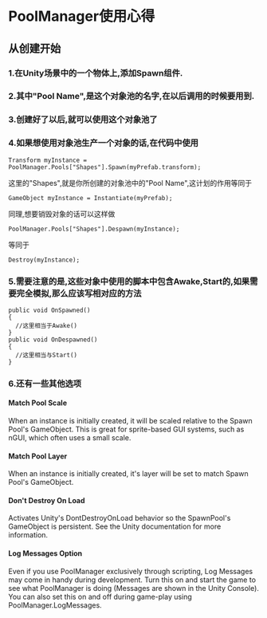 # PoolManager使用心得

## 从创建开始

### 1.在Unity场景中的一个物体上,添加Spawn组件.

### 2.其中"Pool Name",是这个对象池的名字,在以后调用的时候要用到.

### 3.创建好了以后,就可以使用这个对象池了

### 4.如果想使用对象池生产一个对象的话,在代码中使用
```
Transform myInstance = PoolManager.Pools["Shapes"].Spawn(myPrefab.transform);
```
这里的"Shapes",就是你所创建的对象池中的"Pool Name",这计划的作用等同于
```
GameObject myInstance = Instantiate(myPrefab);
```
同理,想要销毁对象的话可以这样做
```
PoolManager.Pools["Shapes"].Despawn(myInstance);
```
等同于
```
Destroy(myInstance);
```

### 5.需要注意的是,这些对象中使用的脚本中包含Awake,Start的,如果需要完全模拟,那么应该写相对应的方法
```
public void OnSpawned()
{
  //这里相当于Awake()
}
public void OnDespawned()
{
  //这里相当与Start()
}
```

### 6.还有一些其他选项
#### Match Pool Scale
When an instance is initially created, it will be scaled relative to the Spawn Pool's GameObject. This is great for sprite-based GUI systems, such as nGUI, which often uses a small scale.
#### Match Pool Layer
When an instance is initially created, it's layer will be set to match Spawn Pool's GameObject.
#### Don't Destroy On Load
Activates Unity's DontDestroyOnLoad behavior so the SpawnPool's GameObject is persistent. See the Unity documentation for more information.
#### Log Messages Option
Even if you use PoolManager exclusively through scripting, Log Messages may come in handy during development. Turn this on and start the game to see what PoolManager is doing (Messages are shown in the Unity Console). You can also set this on and off during game-play using PoolManager.LogMessages.

